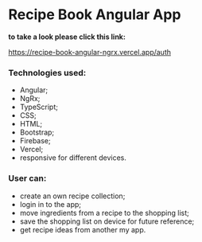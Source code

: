 # Recipe Book Angular App
**to take a look please click this link:** 

https://recipe-book-angular-ngrx.vercel.app/auth

### Technologies used: 
* Angular;
* NgRx;  
* TypeScript;
* CSS;
* HTML;
* Bootstrap;
* Firebase;
* Vercel;
* responsive for different devices.

### User can:
* create an own recipe collection;
* login in to the app;
* move ingredients from a recipe to the shopping list;
* save the shopping list on device for future reference;
* get recipe ideas from another my app.

